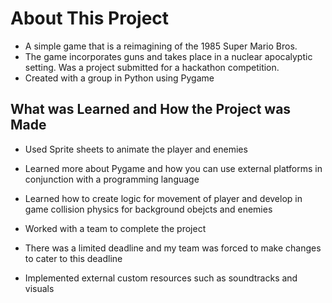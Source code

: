 # About This Project
- A simple game that is a reimagining of the 1985 Super Mario Bros. 
- The game incorporates guns and takes place in a nuclear apocalyptic setting. Was a project submitted for a hackathon competition. 
- Created with a group in Python using Pygame 

## What was Learned and How the Project was Made

- Used Sprite sheets to animate the player and enemies

- Learned more about Pygame and how you can use external platforms in conjunction with a programming language

- Learned how to create logic for movement of player and develop in game collision physics for background obejcts and enemies

- Worked with a team to complete the project

- There was a limited deadline and my team was forced to make changes to cater to this deadline

- Implemented external custom resources such as soundtracks and visuals
